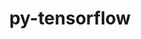 ---
title: "py-tensorflow"
layout: cache
categories: [package, develop]
meta: {"compilers": ["gcc@11.4.0", "gcc@13.2.0"], "num_specs": 77, "num_specs_by_stack": {"e4s": 10, "e4s-neoverse_v1": 4, "hep": 1, "ml-linux-aarch64-cpu": 13, "ml-linux-aarch64-cuda": 12, "ml-linux-x86_64-cpu": 13, "ml-linux-x86_64-cuda": 12, "ml-linux-x86_64-rocm": 12, "root": 77}, "oss": ["ubuntu22.04", "ubuntu24.04"], "platforms": ["linux"], "stacks": ["e4s", "e4s-neoverse_v1", "hep", "ml-linux-aarch64-cpu", "ml-linux-aarch64-cuda", "ml-linux-x86_64-cpu", "ml-linux-x86_64-cuda", "ml-linux-x86_64-rocm", "root"], "targets": ["aarch64", "neoverse_v1", "x86_64_v3"], "versions": ["2.16.2", "2.18.0", "2.18.0-rocm-enhanced"]}
spec_details: [{"compiler": "gcc@13.2.0", "hash": "2meh7m5z6cycvd5pll6fggfbb4isans2", "os": "ubuntu24.04", "platform": "linux", "size": "-", "stacks": ["ml-linux-aarch64-cpu", "root"], "target": "aarch64", "variants": ["~android", "build_system=generic", "~computecpp", "~cuda", "+dynamic_kernels", "~gcp", "~gdr", "~ios", "~jemalloc", "~mkl", "~monolithic", "~mpi", "~nccl", "~ngraph", "~numa", "~opencl", "patches:=2017b3e,e061875", "~rocm", "~tensorrt", "~verbs", "+xla"], "versions": ["2.18.0"]}, {"compiler": "gcc@13.2.0", "hash": "344tdjnmjvqwqbdm5mnxhayjufgvpbpt", "os": "ubuntu24.04", "platform": "linux", "size": "-", "stacks": ["ml-linux-x86_64-cuda", "root"], "target": "x86_64_v3", "variants": ["~android", "build_system=generic", "~computecpp", "+cuda", "cuda_arch:=80", "+dynamic_kernels", "~gcp", "~gdr", "~ios", "~jemalloc", "~mkl", "~monolithic", "~mpi", "+nccl", "~ngraph", "~numa", "~opencl", "patches:=2017b3e,e061875", "~rocm", "~tensorrt", "~verbs", "+xla"], "versions": ["2.18.0"]}, {"compiler": "gcc@13.2.0", "hash": "3htnwcgt3motuex56oii7qovylmzcrs5", "os": "ubuntu24.04", "platform": "linux", "size": "-", "stacks": ["ml-linux-aarch64-cuda", "root"], "target": "aarch64", "variants": ["~android", "build_system=generic", "~computecpp", "+cuda", "cuda_arch:=80", "+dynamic_kernels", "~gcp", "~gdr", "~ios", "~jemalloc", "~mkl", "~monolithic", "~mpi", "+nccl", "~ngraph", "~numa", "~opencl", "patches:=2017b3e,e061875", "~rocm", "~tensorrt", "~verbs", "+xla"], "versions": ["2.18.0"]}, {"compiler": "gcc@13.2.0", "hash": "3lc57rl3ioi2b4f3vqkqkczaknuews7o", "os": "ubuntu24.04", "platform": "linux", "size": "-", "stacks": ["ml-linux-x86_64-cuda", "root"], "target": "x86_64_v3", "variants": ["~android", "build_system=generic", "~computecpp", "+cuda", "cuda_arch:=80", "+dynamic_kernels", "~gcp", "~gdr", "~ios", "~jemalloc", "~mkl", "~monolithic", "~mpi", "+nccl", "~ngraph", "~numa", "~opencl", "patches:=2017b3e,e061875", "~rocm", "~tensorrt", "~verbs", "+xla"], "versions": ["2.18.0"]}, {"compiler": "gcc@13.2.0", "hash": "4cjqgfyu7gqjoiunnacopivjxvvc3wx7", "os": "ubuntu24.04", "platform": "linux", "size": "-", "stacks": ["ml-linux-aarch64-cuda", "root"], "target": "aarch64", "variants": ["~android", "build_system=generic", "~computecpp", "+cuda", "cuda_arch:=80", "+dynamic_kernels", "~gcp", "~gdr", "~ios", "~jemalloc", "~mkl", "~monolithic", "~mpi", "+nccl", "~ngraph", "~numa", "~opencl", "patches:=2017b3e,e061875", "~rocm", "~tensorrt", "~verbs", "+xla"], "versions": ["2.18.0"]}, {"compiler": "gcc@13.2.0", "hash": "4rh47bdmc4h6a7aql6hti43npsmoxyd5", "os": "ubuntu24.04", "platform": "linux", "size": "-", "stacks": ["ml-linux-x86_64-cpu", "root"], "target": "x86_64_v3", "variants": ["~android", "build_system=generic", "~computecpp", "~cuda", "+dynamic_kernels", "~gcp", "~gdr", "~ios", "~jemalloc", "~mkl", "~monolithic", "~mpi", "~nccl", "~ngraph", "~numa", "~opencl", "patches:=2017b3e,e061875", "~rocm", "~tensorrt", "~verbs", "+xla"], "versions": ["2.18.0"]}, {"compiler": "gcc@13.2.0", "hash": "4shv7za4u66mferc4ts2dqkzg2ncjng4", "os": "ubuntu24.04", "platform": "linux", "size": "-", "stacks": ["ml-linux-aarch64-cpu", "root"], "target": "aarch64", "variants": ["~android", "build_system=generic", "~computecpp", "~cuda", "+dynamic_kernels", "~gcp", "~gdr", "~ios", "~jemalloc", "~mkl", "~monolithic", "~mpi", "~nccl", "~ngraph", "~numa", "~opencl", "patches:=2017b3e,e061875", "~rocm", "~tensorrt", "~verbs", "+xla"], "versions": ["2.18.0"]}, {"compiler": "gcc@13.2.0", "hash": "6ab76ni7kfsoiipqqvgus6yavceotp3a", "os": "ubuntu24.04", "platform": "linux", "size": "-", "stacks": ["ml-linux-x86_64-cuda", "root"], "target": "x86_64_v3", "variants": ["~android", "build_system=generic", "~computecpp", "+cuda", "cuda_arch:=80", "+dynamic_kernels", "~gcp", "~gdr", "~ios", "~jemalloc", "~mkl", "~monolithic", "~mpi", "+nccl", "~ngraph", "~numa", "~opencl", "patches:=2017b3e,e061875", "~rocm", "~tensorrt", "~verbs", "+xla"], "versions": ["2.18.0"]}, {"compiler": "gcc@13.2.0", "hash": "6cectvgmum6kf5wecoocvibf6p5t7ovf", "os": "ubuntu24.04", "platform": "linux", "size": "-", "stacks": ["ml-linux-aarch64-cpu", "root"], "target": "aarch64", "variants": ["~android", "build_system=generic", "~computecpp", "~cuda", "+dynamic_kernels", "~gcp", "~gdr", "~ios", "~jemalloc", "~mkl", "~monolithic", "~mpi", "~nccl", "~ngraph", "~numa", "~opencl", "patches:=2017b3e,e061875", "~rocm", "~tensorrt", "~verbs", "+xla"], "versions": ["2.18.0"]}, {"compiler": "gcc@13.2.0", "hash": "6kpq3u3z6ezvqbyczzprupoh33fi27os", "os": "ubuntu24.04", "platform": "linux", "size": "-", "stacks": ["ml-linux-aarch64-cuda", "root"], "target": "aarch64", "variants": ["~android", "build_system=generic", "~computecpp", "+cuda", "cuda_arch:=80", "+dynamic_kernels", "~gcp", "~gdr", "~ios", "~jemalloc", "~mkl", "~monolithic", "~mpi", "+nccl", "~ngraph", "~numa", "~opencl", "patches:=2017b3e,e061875", "~rocm", "~tensorrt", "~verbs", "+xla"], "versions": ["2.18.0"]}, {"compiler": "gcc@13.2.0", "hash": "72ddngp7gohen4edc7nfg6w5kxksuj6r", "os": "ubuntu24.04", "platform": "linux", "size": "-", "stacks": ["ml-linux-x86_64-cuda", "root"], "target": "x86_64_v3", "variants": ["~android", "build_system=generic", "~computecpp", "+cuda", "cuda_arch:=80", "+dynamic_kernels", "~gcp", "~gdr", "~ios", "~jemalloc", "~mkl", "~monolithic", "~mpi", "+nccl", "~ngraph", "~numa", "~opencl", "patches:=2017b3e,e061875", "~rocm", "~tensorrt", "~verbs", "+xla"], "versions": ["2.18.0"]}, {"compiler": "gcc@13.2.0", "hash": "7fiq7jcqjmeajfhimeiupbrtf36kcnyi", "os": "ubuntu24.04", "platform": "linux", "size": "-", "stacks": ["ml-linux-x86_64-rocm", "root"], "target": "x86_64_v3", "variants": ["amdgpu_target:=gfx90a", "~android", "build_system=generic", "~computecpp", "~cuda", "+dynamic_kernels", "~gcp", "~gdr", "~ios", "~jemalloc", "~mkl", "~monolithic", "~mpi", "+nccl", "~ngraph", "~numa", "~opencl", "patches:=2017b3e,34eee7f,e061875", "+rocm", "~tensorrt", "~verbs", "+xla"], "versions": ["2.18.0-rocm-enhanced"]}, {"compiler": "gcc@11.4.0", "hash": "7r7bqk32xjjdt6yzpl5h6zaee2uzahgy", "os": "ubuntu22.04", "platform": "linux", "size": "-", "stacks": ["e4s-neoverse_v1", "root"], "target": "neoverse_v1", "variants": ["~android", "~aws", "build_system=generic", "~computecpp", "~cuda", "+dynamic_kernels", "~gcp", "~gdr", "~hdfs", "~ios", "~jemalloc", "~mkl", "~monolithic", "+mpi", "~nccl", "~ngraph", "~numa", "~opencl", "patches:=2017b3e,e538be3", "~rocm", "~tensorrt", "~verbs", "+xla"], "versions": ["2.16.2"]}, {"compiler": "gcc@13.2.0", "hash": "bmmmoyd4c4l24iva4l37sculygnq35jg", "os": "ubuntu24.04", "platform": "linux", "size": "-", "stacks": ["ml-linux-x86_64-cpu", "root"], "target": "x86_64_v3", "variants": ["~android", "build_system=generic", "~computecpp", "~cuda", "+dynamic_kernels", "~gcp", "~gdr", "~ios", "~jemalloc", "~mkl", "~monolithic", "~mpi", "~nccl", "~ngraph", "~numa", "~opencl", "patches:=2017b3e,e061875", "~rocm", "~tensorrt", "~verbs", "+xla"], "versions": ["2.18.0"]}, {"compiler": "gcc@11.4.0", "hash": "c72kud54hx66tgc2zqxl5bbidziwctih", "os": "ubuntu22.04", "platform": "linux", "size": "-", "stacks": ["hep", "root"], "target": "x86_64_v3", "variants": ["~android", "~aws", "build_system=generic", "~computecpp", "~cuda", "+dynamic_kernels", "~gcp", "~gdr", "~hdfs", "~ios", "~jemalloc", "~mkl", "~monolithic", "+mpi", "~nccl", "~ngraph", "~numa", "~opencl", "patches:=2017b3e,e061875", "~rocm", "~tensorrt", "~verbs", "+xla"], "versions": ["2.16.2"]}, {"compiler": "gcc@13.2.0", "hash": "chdslfn4vqcasltgwdy2hkikbcat2w7f", "os": "ubuntu24.04", "platform": "linux", "size": "-", "stacks": ["ml-linux-x86_64-rocm", "root"], "target": "x86_64_v3", "variants": ["amdgpu_target:=gfx90a", "~android", "build_system=generic", "~computecpp", "~cuda", "+dynamic_kernels", "~gcp", "~gdr", "~ios", "~jemalloc", "~mkl", "~monolithic", "~mpi", "+nccl", "~ngraph", "~numa", "~opencl", "patches:=2017b3e,34eee7f,e061875", "+rocm", "~tensorrt", "~verbs", "+xla"], "versions": ["2.18.0-rocm-enhanced"]}, {"compiler": "gcc@13.2.0", "hash": "da4voprq334twmykkzc6jmjmwkgrvllw", "os": "ubuntu24.04", "platform": "linux", "size": "-", "stacks": ["ml-linux-x86_64-rocm", "root"], "target": "x86_64_v3", "variants": ["amdgpu_target:=gfx90a", "~android", "build_system=generic", "~computecpp", "~cuda", "+dynamic_kernels", "~gcp", "~gdr", "~ios", "~jemalloc", "~mkl", "~monolithic", "~mpi", "+nccl", "~ngraph", "~numa", "~opencl", "patches:=2017b3e,34eee7f,e061875", "+rocm", "~tensorrt", "~verbs", "+xla"], "versions": ["2.18.0-rocm-enhanced"]}, {"compiler": "gcc@13.2.0", "hash": "dbksw6hxqweqpdxqmapvkgenxypbigje", "os": "ubuntu24.04", "platform": "linux", "size": "-", "stacks": ["ml-linux-x86_64-cuda", "root"], "target": "x86_64_v3", "variants": ["~android", "build_system=generic", "~computecpp", "+cuda", "cuda_arch:=80", "+dynamic_kernels", "~gcp", "~gdr", "~ios", "~jemalloc", "~mkl", "~monolithic", "~mpi", "+nccl", "~ngraph", "~numa", "~opencl", "patches:=2017b3e,e061875", "~rocm", "~tensorrt", "~verbs", "+xla"], "versions": ["2.18.0"]}, {"compiler": "gcc@13.2.0", "hash": "dqyl2rnk4z2t4g3z44qwa44v6mqfl4m3", "os": "ubuntu24.04", "platform": "linux", "size": "-", "stacks": ["ml-linux-aarch64-cuda", "root"], "target": "aarch64", "variants": ["~android", "build_system=generic", "~computecpp", "+cuda", "cuda_arch:=80", "+dynamic_kernels", "~gcp", "~gdr", "~ios", "~jemalloc", "~mkl", "~monolithic", "~mpi", "+nccl", "~ngraph", "~numa", "~opencl", "patches:=2017b3e,e061875", "~rocm", "~tensorrt", "~verbs", "+xla"], "versions": ["2.18.0"]}, {"compiler": "gcc@11.4.0", "hash": "epxbk6avvjh7en6t3zmsv2to2gg7lnet", "os": "ubuntu22.04", "platform": "linux", "size": "-", "stacks": ["e4s", "root"], "target": "x86_64_v3", "variants": ["~android", "~aws", "build_system=generic", "~computecpp", "~cuda", "+dynamic_kernels", "~gcp", "~gdr", "~hdfs", "~ios", "~jemalloc", "~mkl", "~monolithic", "+mpi", "~nccl", "~ngraph", "~numa", "~opencl", "patches:=2017b3e,e061875", "~rocm", "~tensorrt", "~verbs", "+xla"], "versions": ["2.16.2"]}, {"compiler": "gcc@11.4.0", "hash": "fgpoe4zi3vaotgb3tfu47yaggyzl4gk3", "os": "ubuntu22.04", "platform": "linux", "size": "-", "stacks": ["e4s", "root"], "target": "x86_64_v3", "variants": ["~android", "~aws", "build_system=generic", "~computecpp", "~cuda", "+dynamic_kernels", "~gcp", "~gdr", "~hdfs", "~ios", "~jemalloc", "~mkl", "~monolithic", "+mpi", "~nccl", "~ngraph", "~numa", "~opencl", "patches:=2017b3e,e061875", "~rocm", "~tensorrt", "~verbs", "+xla"], "versions": ["2.16.2"]}, {"compiler": "gcc@13.2.0", "hash": "ft73glndjzqt4baiccd46sk6yavn23gu", "os": "ubuntu24.04", "platform": "linux", "size": "-", "stacks": ["ml-linux-x86_64-cuda", "root"], "target": "x86_64_v3", "variants": ["~android", "build_system=generic", "~computecpp", "+cuda", "cuda_arch:=80", "+dynamic_kernels", "~gcp", "~gdr", "~ios", "~jemalloc", "~mkl", "~monolithic", "~mpi", "+nccl", "~ngraph", "~numa", "~opencl", "patches:=2017b3e,e061875", "~rocm", "~tensorrt", "~verbs", "+xla"], "versions": ["2.18.0"]}, {"compiler": "gcc@13.2.0", "hash": "g7yrpdi7otvujobsvbqcrukch7wgr6yn", "os": "ubuntu24.04", "platform": "linux", "size": "-", "stacks": ["ml-linux-x86_64-cpu", "root"], "target": "x86_64_v3", "variants": ["~android", "build_system=generic", "~computecpp", "~cuda", "+dynamic_kernels", "~gcp", "~gdr", "~ios", "~jemalloc", "~mkl", "~monolithic", "~mpi", "~nccl", "~ngraph", "~numa", "~opencl", "patches:=2017b3e,e061875", "~rocm", "~tensorrt", "~verbs", "+xla"], "versions": ["2.18.0"]}, {"compiler": "gcc@13.2.0", "hash": "gc5m4r5mv5ouz4fx4543rm6i6j5hvet5", "os": "ubuntu24.04", "platform": "linux", "size": "-", "stacks": ["ml-linux-aarch64-cpu", "root"], "target": "aarch64", "variants": ["~android", "build_system=generic", "~computecpp", "~cuda", "+dynamic_kernels", "~gcp", "~gdr", "~ios", "~jemalloc", "~mkl", "~monolithic", "~mpi", "~nccl", "~ngraph", "~numa", "~opencl", "patches:=2017b3e,e061875", "~rocm", "~tensorrt", "~verbs", "+xla"], "versions": ["2.18.0"]}, {"compiler": "gcc@13.2.0", "hash": "gjwz7ebap5bunduls7felabjpq2p64vo", "os": "ubuntu24.04", "platform": "linux", "size": "-", "stacks": ["ml-linux-x86_64-rocm", "root"], "target": "x86_64_v3", "variants": ["amdgpu_target:=gfx90a", "~android", "build_system=generic", "~computecpp", "~cuda", "+dynamic_kernels", "~gcp", "~gdr", "~ios", "~jemalloc", "~mkl", "~monolithic", "~mpi", "+nccl", "~ngraph", "~numa", "~opencl", "patches:=2017b3e,34eee7f,e061875", "+rocm", "~tensorrt", "~verbs", "+xla"], "versions": ["2.18.0-rocm-enhanced"]}, {"compiler": "gcc@13.2.0", "hash": "hv6dpr7r2mtismvkwwmsgcukqojsnbql", "os": "ubuntu24.04", "platform": "linux", "size": "-", "stacks": ["ml-linux-x86_64-rocm", "root"], "target": "x86_64_v3", "variants": ["amdgpu_target:=gfx90a", "~android", "build_system=generic", "~computecpp", "~cuda", "+dynamic_kernels", "~gcp", "~gdr", "~ios", "~jemalloc", "~mkl", "~monolithic", "~mpi", "+nccl", "~ngraph", "~numa", "~opencl", "patches:=2017b3e,34eee7f,e061875", "+rocm", "~tensorrt", "~verbs", "+xla"], "versions": ["2.18.0-rocm-enhanced"]}, {"compiler": "gcc@11.4.0", "hash": "i3j5pixpbvcihp4nwhciulcnfkzzdxkw", "os": "ubuntu22.04", "platform": "linux", "size": "-", "stacks": ["e4s", "root"], "target": "x86_64_v3", "variants": ["~android", "~aws", "build_system=generic", "~computecpp", "~cuda", "+dynamic_kernels", "~gcp", "~gdr", "~hdfs", "~ios", "~jemalloc", "~mkl", "~monolithic", "+mpi", "~nccl", "~ngraph", "~numa", "~opencl", "patches:=2017b3e,e061875", "~rocm", "~tensorrt", "~verbs", "+xla"], "versions": ["2.16.2"]}, {"compiler": "gcc@13.2.0", "hash": "ij7nvq7omknvs52ygalgu25odt5mnpye", "os": "ubuntu24.04", "platform": "linux", "size": "-", "stacks": ["ml-linux-aarch64-cpu", "root"], "target": "aarch64", "variants": ["~android", "build_system=generic", "~computecpp", "~cuda", "+dynamic_kernels", "~gcp", "~gdr", "~ios", "~jemalloc", "~mkl", "~monolithic", "~mpi", "~nccl", "~ngraph", "~numa", "~opencl", "patches:=2017b3e,e061875", "~rocm", "~tensorrt", "~verbs", "+xla"], "versions": ["2.18.0"]}, {"compiler": "gcc@13.2.0", "hash": "ioxdgfuugqxrrd5zmlsgnowjugbnixat", "os": "ubuntu24.04", "platform": "linux", "size": "-", "stacks": ["ml-linux-x86_64-cpu", "root"], "target": "x86_64_v3", "variants": ["~android", "build_system=generic", "~computecpp", "~cuda", "+dynamic_kernels", "~gcp", "~gdr", "~ios", "~jemalloc", "~mkl", "~monolithic", "~mpi", "~nccl", "~ngraph", "~numa", "~opencl", "patches:=2017b3e,e061875", "~rocm", "~tensorrt", "~verbs", "+xla"], "versions": ["2.18.0"]}, {"compiler": "gcc@13.2.0", "hash": "iqn4fiuphv5ozqhunwn4my7ajg76snku", "os": "ubuntu24.04", "platform": "linux", "size": "-", "stacks": ["ml-linux-x86_64-cpu", "root"], "target": "x86_64_v3", "variants": ["~android", "build_system=generic", "~computecpp", "~cuda", "+dynamic_kernels", "~gcp", "~gdr", "~ios", "~jemalloc", "~mkl", "~monolithic", "~mpi", "~nccl", "~ngraph", "~numa", "~opencl", "patches:=2017b3e,e061875", "~rocm", "~tensorrt", "~verbs", "+xla"], "versions": ["2.18.0"]}, {"compiler": "gcc@11.4.0", "hash": "iwox5bn7sgpvuh7cbimncvjky3yppokz", "os": "ubuntu22.04", "platform": "linux", "size": "-", "stacks": ["e4s", "root"], "target": "x86_64_v3", "variants": ["~android", "~aws", "build_system=generic", "~computecpp", "~cuda", "+dynamic_kernels", "~gcp", "~gdr", "~hdfs", "~ios", "~jemalloc", "~mkl", "~monolithic", "+mpi", "~nccl", "~ngraph", "~numa", "~opencl", "patches:=2017b3e,e061875", "~rocm", "~tensorrt", "~verbs", "+xla"], "versions": ["2.16.2"]}, {"compiler": "gcc@11.4.0", "hash": "j33lqgbf45dmnuq6ntsqyoaanfrjabws", "os": "ubuntu22.04", "platform": "linux", "size": "-", "stacks": ["e4s", "root"], "target": "x86_64_v3", "variants": ["~android", "~aws", "build_system=generic", "~computecpp", "~cuda", "+dynamic_kernels", "~gcp", "~gdr", "~hdfs", "~ios", "~jemalloc", "~mkl", "~monolithic", "+mpi", "~nccl", "~ngraph", "~numa", "~opencl", "patches:=2017b3e,e061875", "~rocm", "~tensorrt", "~verbs", "+xla"], "versions": ["2.16.2"]}, {"compiler": "gcc@13.2.0", "hash": "jjuuhw4gite6brngowjiwiexah6h4fu5", "os": "ubuntu24.04", "platform": "linux", "size": "-", "stacks": ["ml-linux-x86_64-rocm", "root"], "target": "x86_64_v3", "variants": ["amdgpu_target:=gfx90a", "~android", "build_system=generic", "~computecpp", "~cuda", "+dynamic_kernels", "~gcp", "~gdr", "~ios", "~jemalloc", "~mkl", "~monolithic", "~mpi", "+nccl", "~ngraph", "~numa", "~opencl", "patches:=2017b3e,34eee7f,e061875", "+rocm", "~tensorrt", "~verbs", "+xla"], "versions": ["2.18.0-rocm-enhanced"]}, {"compiler": "gcc@13.2.0", "hash": "k2ozinh4grq6gsbs6dbjatsv2pklok3q", "os": "ubuntu24.04", "platform": "linux", "size": "-", "stacks": ["ml-linux-x86_64-cpu", "root"], "target": "x86_64_v3", "variants": ["~android", "build_system=generic", "~computecpp", "~cuda", "+dynamic_kernels", "~gcp", "~gdr", "~ios", "~jemalloc", "~mkl", "~monolithic", "~mpi", "~nccl", "~ngraph", "~numa", "~opencl", "patches:=2017b3e,e061875", "~rocm", "~tensorrt", "~verbs", "+xla"], "versions": ["2.18.0"]}, {"compiler": "gcc@11.4.0", "hash": "kjzh5shmo477jp3hpbuygsxy52wpefol", "os": "ubuntu22.04", "platform": "linux", "size": "-", "stacks": ["e4s-neoverse_v1", "root"], "target": "neoverse_v1", "variants": ["~android", "~aws", "build_system=generic", "~computecpp", "~cuda", "+dynamic_kernels", "~gcp", "~gdr", "~hdfs", "~ios", "~jemalloc", "~mkl", "~monolithic", "+mpi", "~nccl", "~ngraph", "~numa", "~opencl", "patches:=2017b3e,e538be3", "~rocm", "~tensorrt", "~verbs", "+xla"], "versions": ["2.16.2"]}, {"compiler": "gcc@11.4.0", "hash": "kkhdwchya3xaidyera3yclxspmyuu7kp", "os": "ubuntu22.04", "platform": "linux", "size": "-", "stacks": ["e4s", "root"], "target": "x86_64_v3", "variants": ["~android", "~aws", "build_system=generic", "~computecpp", "~cuda", "+dynamic_kernels", "~gcp", "~gdr", "~hdfs", "~ios", "~jemalloc", "~mkl", "~monolithic", "+mpi", "~nccl", "~ngraph", "~numa", "~opencl", "patches:=2017b3e,e061875", "~rocm", "~tensorrt", "~verbs", "+xla"], "versions": ["2.16.2"]}, {"compiler": "gcc@11.4.0", "hash": "kmz5mopwg5kq5nkqe6asbzhsguvq45sd", "os": "ubuntu22.04", "platform": "linux", "size": "-", "stacks": ["e4s", "root"], "target": "x86_64_v3", "variants": ["~android", "~aws", "build_system=generic", "~computecpp", "~cuda", "+dynamic_kernels", "~gcp", "~gdr", "~hdfs", "~ios", "~jemalloc", "~mkl", "~monolithic", "+mpi", "~nccl", "~ngraph", "~numa", "~opencl", "patches:=2017b3e,e061875", "~rocm", "~tensorrt", "~verbs", "+xla"], "versions": ["2.16.2"]}, {"compiler": "gcc@13.2.0", "hash": "ky4iyyqm322hsqcw5z2toph2lmzsyfxm", "os": "ubuntu24.04", "platform": "linux", "size": "-", "stacks": ["ml-linux-aarch64-cuda", "root"], "target": "aarch64", "variants": ["~android", "build_system=generic", "~computecpp", "+cuda", "cuda_arch:=80", "+dynamic_kernels", "~gcp", "~gdr", "~ios", "~jemalloc", "~mkl", "~monolithic", "~mpi", "+nccl", "~ngraph", "~numa", "~opencl", "patches:=2017b3e,e061875", "~rocm", "~tensorrt", "~verbs", "+xla"], "versions": ["2.18.0"]}, {"compiler": "gcc@11.4.0", "hash": "lqgyd73bjubjco6yat5adotazwkyqro5", "os": "ubuntu22.04", "platform": "linux", "size": "-", "stacks": ["e4s", "root"], "target": "x86_64_v3", "variants": ["~android", "~aws", "build_system=generic", "~computecpp", "~cuda", "+dynamic_kernels", "~gcp", "~gdr", "~hdfs", "~ios", "~jemalloc", "~mkl", "~monolithic", "+mpi", "~nccl", "~ngraph", "~numa", "~opencl", "patches:=2017b3e,e061875", "~rocm", "~tensorrt", "~verbs", "+xla"], "versions": ["2.16.2"]}, {"compiler": "gcc@13.2.0", "hash": "m624poylply5bhodzblrq2qgifpmtrxj", "os": "ubuntu24.04", "platform": "linux", "size": "-", "stacks": ["ml-linux-x86_64-cpu", "root"], "target": "x86_64_v3", "variants": ["~android", "build_system=generic", "~computecpp", "~cuda", "+dynamic_kernels", "~gcp", "~gdr", "~ios", "~jemalloc", "~mkl", "~monolithic", "~mpi", "~nccl", "~ngraph", "~numa", "~opencl", "patches:=2017b3e,e061875", "~rocm", "~tensorrt", "~verbs", "+xla"], "versions": ["2.18.0"]}, {"compiler": "gcc@11.4.0", "hash": "mptlj36yvt3jjmwd2th4ai5zzr4ysa44", "os": "ubuntu22.04", "platform": "linux", "size": "-", "stacks": ["e4s-neoverse_v1", "root"], "target": "neoverse_v1", "variants": ["~android", "~aws", "build_system=generic", "~computecpp", "~cuda", "+dynamic_kernels", "~gcp", "~gdr", "~hdfs", "~ios", "~jemalloc", "~mkl", "~monolithic", "+mpi", "~nccl", "~ngraph", "~numa", "~opencl", "patches:=2017b3e,e538be3", "~rocm", "~tensorrt", "~verbs", "+xla"], "versions": ["2.16.2"]}, {"compiler": "gcc@13.2.0", "hash": "myje2q5jhn732vxz2u3k2nsk6lmqe3kr", "os": "ubuntu24.04", "platform": "linux", "size": "-", "stacks": ["ml-linux-x86_64-cuda", "root"], "target": "x86_64_v3", "variants": ["~android", "build_system=generic", "~computecpp", "+cuda", "cuda_arch:=80", "+dynamic_kernels", "~gcp", "~gdr", "~ios", "~jemalloc", "~mkl", "~monolithic", "~mpi", "+nccl", "~ngraph", "~numa", "~opencl", "patches:=2017b3e,e061875", "~rocm", "~tensorrt", "~verbs", "+xla"], "versions": ["2.18.0"]}, {"compiler": "gcc@13.2.0", "hash": "nvui6rfrbaznaefkimlcnx3e4hlfeqms", "os": "ubuntu24.04", "platform": "linux", "size": "-", "stacks": ["ml-linux-x86_64-cuda", "root"], "target": "x86_64_v3", "variants": ["~android", "build_system=generic", "~computecpp", "+cuda", "cuda_arch:=80", "+dynamic_kernels", "~gcp", "~gdr", "~ios", "~jemalloc", "~mkl", "~monolithic", "~mpi", "+nccl", "~ngraph", "~numa", "~opencl", "patches:=2017b3e,e061875", "~rocm", "~tensorrt", "~verbs", "+xla"], "versions": ["2.18.0"]}, {"compiler": "gcc@13.2.0", "hash": "nwd4ufvra2thg6kqvkjhbyrbvpojrpdj", "os": "ubuntu24.04", "platform": "linux", "size": "-", "stacks": ["ml-linux-x86_64-cuda", "root"], "target": "x86_64_v3", "variants": ["~android", "build_system=generic", "~computecpp", "+cuda", "cuda_arch:=80", "+dynamic_kernels", "~gcp", "~gdr", "~ios", "~jemalloc", "~mkl", "~monolithic", "~mpi", "+nccl", "~ngraph", "~numa", "~opencl", "patches:=2017b3e,e061875", "~rocm", "~tensorrt", "~verbs", "+xla"], "versions": ["2.18.0"]}, {"compiler": "gcc@11.4.0", "hash": "o7neyy2ufiv3sgt3eyrlju3h343vpckb", "os": "ubuntu22.04", "platform": "linux", "size": "-", "stacks": ["e4s-neoverse_v1", "root"], "target": "neoverse_v1", "variants": ["~android", "~aws", "build_system=generic", "~computecpp", "~cuda", "+dynamic_kernels", "~gcp", "~gdr", "~hdfs", "~ios", "~jemalloc", "~mkl", "~monolithic", "+mpi", "~nccl", "~ngraph", "~numa", "~opencl", "patches:=2017b3e,e538be3", "~rocm", "~tensorrt", "~verbs", "+xla"], "versions": ["2.16.2"]}, {"compiler": "gcc@13.2.0", "hash": "ohfryc7kovfrs47crkhrz2ywsesuibgc", "os": "ubuntu24.04", "platform": "linux", "size": "-", "stacks": ["ml-linux-x86_64-rocm", "root"], "target": "x86_64_v3", "variants": ["amdgpu_target:=gfx90a", "~android", "build_system=generic", "~computecpp", "~cuda", "+dynamic_kernels", "~gcp", "~gdr", "~ios", "~jemalloc", "~mkl", "~monolithic", "~mpi", "+nccl", "~ngraph", "~numa", "~opencl", "patches:=2017b3e,34eee7f,e061875", "+rocm", "~tensorrt", "~verbs", "+xla"], "versions": ["2.18.0-rocm-enhanced"]}, {"compiler": "gcc@13.2.0", "hash": "onkofsaio5t62stduwrlwb5dysbkoqby", "os": "ubuntu24.04", "platform": "linux", "size": "-", "stacks": ["ml-linux-aarch64-cuda", "root"], "target": "aarch64", "variants": ["~android", "build_system=generic", "~computecpp", "+cuda", "cuda_arch:=80", "+dynamic_kernels", "~gcp", "~gdr", "~ios", "~jemalloc", "~mkl", "~monolithic", "~mpi", "+nccl", "~ngraph", "~numa", "~opencl", "patches:=2017b3e,e061875", "~rocm", "~tensorrt", "~verbs", "+xla"], "versions": ["2.18.0"]}, {"compiler": "gcc@13.2.0", "hash": "oqurw6aezdymn2ghlpocqoadnupyomwa", "os": "ubuntu24.04", "platform": "linux", "size": "-", "stacks": ["ml-linux-aarch64-cuda", "root"], "target": "aarch64", "variants": ["~android", "build_system=generic", "~computecpp", "+cuda", "cuda_arch:=80", "+dynamic_kernels", "~gcp", "~gdr", "~ios", "~jemalloc", "~mkl", "~monolithic", "~mpi", "+nccl", "~ngraph", "~numa", "~opencl", "patches:=2017b3e,e061875", "~rocm", "~tensorrt", "~verbs", "+xla"], "versions": ["2.18.0"]}, {"compiler": "gcc@13.2.0", "hash": "ovoljq4gpnft47u2jl2wky77cisagjla", "os": "ubuntu24.04", "platform": "linux", "size": "-", "stacks": ["ml-linux-aarch64-cpu", "root"], "target": "aarch64", "variants": ["~android", "build_system=generic", "~computecpp", "~cuda", "+dynamic_kernels", "~gcp", "~gdr", "~ios", "~jemalloc", "~mkl", "~monolithic", "~mpi", "~nccl", "~ngraph", "~numa", "~opencl", "patches:=2017b3e,e061875", "~rocm", "~tensorrt", "~verbs", "+xla"], "versions": ["2.18.0"]}, {"compiler": "gcc@13.2.0", "hash": "p5bn6ytbex3a6ymlbn5fwz5hu2uztbpr", "os": "ubuntu24.04", "platform": "linux", "size": "-", "stacks": ["ml-linux-aarch64-cpu", "root"], "target": "aarch64", "variants": ["~android", "build_system=generic", "~computecpp", "~cuda", "+dynamic_kernels", "~gcp", "~gdr", "~ios", "~jemalloc", "~mkl", "~monolithic", "~mpi", "~nccl", "~ngraph", "~numa", "~opencl", "patches:=2017b3e,e061875", "~rocm", "~tensorrt", "~verbs", "+xla"], "versions": ["2.18.0"]}, {"compiler": "gcc@13.2.0", "hash": "prchqxy77qbzh623k4hbtw22jstm7lfv", "os": "ubuntu24.04", "platform": "linux", "size": "-", "stacks": ["ml-linux-x86_64-rocm", "root"], "target": "x86_64_v3", "variants": ["amdgpu_target:=gfx90a", "~android", "build_system=generic", "~computecpp", "~cuda", "+dynamic_kernels", "~gcp", "~gdr", "~ios", "~jemalloc", "~mkl", "~monolithic", "~mpi", "+nccl", "~ngraph", "~numa", "~opencl", "patches:=2017b3e,34eee7f,e061875", "+rocm", "~tensorrt", "~verbs", "+xla"], "versions": ["2.18.0-rocm-enhanced"]}, {"compiler": "gcc@13.2.0", "hash": "pu4l3ezxk3oklbcdzcvxvofnmazkclzo", "os": "ubuntu24.04", "platform": "linux", "size": "-", "stacks": ["ml-linux-x86_64-rocm", "root"], "target": "x86_64_v3", "variants": ["amdgpu_target:=gfx90a", "~android", "build_system=generic", "~computecpp", "~cuda", "+dynamic_kernels", "~gcp", "~gdr", "~ios", "~jemalloc", "~mkl", "~monolithic", "~mpi", "+nccl", "~ngraph", "~numa", "~opencl", "patches:=2017b3e,34eee7f,e061875", "+rocm", "~tensorrt", "~verbs", "+xla"], "versions": ["2.18.0-rocm-enhanced"]}, {"compiler": "gcc@13.2.0", "hash": "qjjnjnzsvqa24bfjbqmn2z3sdqilgz2o", "os": "ubuntu24.04", "platform": "linux", "size": "-", "stacks": ["ml-linux-aarch64-cpu", "root"], "target": "aarch64", "variants": ["~android", "build_system=generic", "~computecpp", "~cuda", "+dynamic_kernels", "~gcp", "~gdr", "~ios", "~jemalloc", "~mkl", "~monolithic", "~mpi", "~nccl", "~ngraph", "~numa", "~opencl", "patches:=2017b3e,e061875", "~rocm", "~tensorrt", "~verbs", "+xla"], "versions": ["2.18.0"]}, {"compiler": "gcc@13.2.0", "hash": "qkgaxkzzfwza5bwzdmkrodjtk7zlf52q", "os": "ubuntu24.04", "platform": "linux", "size": "-", "stacks": ["ml-linux-aarch64-cpu", "root"], "target": "aarch64", "variants": ["~android", "build_system=generic", "~computecpp", "~cuda", "+dynamic_kernels", "~gcp", "~gdr", "~ios", "~jemalloc", "~mkl", "~monolithic", "~mpi", "~nccl", "~ngraph", "~numa", "~opencl", "patches:=2017b3e,e061875", "~rocm", "~tensorrt", "~verbs", "+xla"], "versions": ["2.18.0"]}, {"compiler": "gcc@11.4.0", "hash": "qnast4csniwzml7mzgvcao3zjsnwdk6e", "os": "ubuntu22.04", "platform": "linux", "size": "-", "stacks": ["e4s", "root"], "target": "x86_64_v3", "variants": ["~android", "~aws", "build_system=generic", "~computecpp", "~cuda", "+dynamic_kernels", "~gcp", "~gdr", "~hdfs", "~ios", "~jemalloc", "~mkl", "~monolithic", "+mpi", "~nccl", "~ngraph", "~numa", "~opencl", "patches:=2017b3e,e061875", "~rocm", "~tensorrt", "~verbs", "+xla"], "versions": ["2.16.2"]}, {"compiler": "gcc@13.2.0", "hash": "rgddru56ricx2tb6zbu5iieyyjrbq37l", "os": "ubuntu24.04", "platform": "linux", "size": "-", "stacks": ["ml-linux-aarch64-cpu", "root"], "target": "aarch64", "variants": ["~android", "build_system=generic", "~computecpp", "~cuda", "+dynamic_kernels", "~gcp", "~gdr", "~ios", "~jemalloc", "~mkl", "~monolithic", "~mpi", "~nccl", "~ngraph", "~numa", "~opencl", "patches:=2017b3e,e061875", "~rocm", "~tensorrt", "~verbs", "+xla"], "versions": ["2.18.0"]}, {"compiler": "gcc@13.2.0", "hash": "rhtfvq47e5z53ra3siqfgzsf6swuoagb", "os": "ubuntu24.04", "platform": "linux", "size": "-", "stacks": ["ml-linux-aarch64-cpu", "root"], "target": "aarch64", "variants": ["~android", "build_system=generic", "~computecpp", "~cuda", "+dynamic_kernels", "~gcp", "~gdr", "~ios", "~jemalloc", "~mkl", "~monolithic", "~mpi", "~nccl", "~ngraph", "~numa", "~opencl", "patches:=2017b3e,e061875", "~rocm", "~tensorrt", "~verbs", "+xla"], "versions": ["2.18.0"]}, {"compiler": "gcc@13.2.0", "hash": "rlnqbct65zk3ddzv33mykbtlte7hv53k", "os": "ubuntu24.04", "platform": "linux", "size": "-", "stacks": ["ml-linux-x86_64-cuda", "root"], "target": "x86_64_v3", "variants": ["~android", "build_system=generic", "~computecpp", "+cuda", "cuda_arch:=80", "+dynamic_kernels", "~gcp", "~gdr", "~ios", "~jemalloc", "~mkl", "~monolithic", "~mpi", "+nccl", "~ngraph", "~numa", "~opencl", "patches:=2017b3e,e061875", "~rocm", "~tensorrt", "~verbs", "+xla"], "versions": ["2.18.0"]}, {"compiler": "gcc@13.2.0", "hash": "s2ke34fdhbxelsxxjexraic3nypxcgwq", "os": "ubuntu24.04", "platform": "linux", "size": "-", "stacks": ["ml-linux-x86_64-rocm", "root"], "target": "x86_64_v3", "variants": ["amdgpu_target:=gfx90a", "~android", "build_system=generic", "~computecpp", "~cuda", "+dynamic_kernels", "~gcp", "~gdr", "~ios", "~jemalloc", "~mkl", "~monolithic", "~mpi", "+nccl", "~ngraph", "~numa", "~opencl", "patches:=2017b3e,34eee7f,e061875", "+rocm", "~tensorrt", "~verbs", "+xla"], "versions": ["2.18.0-rocm-enhanced"]}, {"compiler": "gcc@13.2.0", "hash": "sdmehnuho7ivmmerf6qwx3jcxlv6vptl", "os": "ubuntu24.04", "platform": "linux", "size": "-", "stacks": ["ml-linux-aarch64-cuda", "root"], "target": "aarch64", "variants": ["~android", "build_system=generic", "~computecpp", "+cuda", "cuda_arch:=80", "+dynamic_kernels", "~gcp", "~gdr", "~ios", "~jemalloc", "~mkl", "~monolithic", "~mpi", "+nccl", "~ngraph", "~numa", "~opencl", "patches:=2017b3e,e061875", "~rocm", "~tensorrt", "~verbs", "+xla"], "versions": ["2.18.0"]}, {"compiler": "gcc@13.2.0", "hash": "shz6e2gdkuuhdpehp76doauq43xo5edo", "os": "ubuntu24.04", "platform": "linux", "size": "-", "stacks": ["ml-linux-x86_64-cpu", "root"], "target": "x86_64_v3", "variants": ["~android", "build_system=generic", "~computecpp", "~cuda", "+dynamic_kernels", "~gcp", "~gdr", "~ios", "~jemalloc", "~mkl", "~monolithic", "~mpi", "~nccl", "~ngraph", "~numa", "~opencl", "patches:=2017b3e,e061875", "~rocm", "~tensorrt", "~verbs", "+xla"], "versions": ["2.18.0"]}, {"compiler": "gcc@13.2.0", "hash": "syc2esvxyb2cclvmfi5ojewbgp26os36", "os": "ubuntu24.04", "platform": "linux", "size": "-", "stacks": ["ml-linux-x86_64-cpu", "root"], "target": "x86_64_v3", "variants": ["~android", "build_system=generic", "~computecpp", "~cuda", "+dynamic_kernels", "~gcp", "~gdr", "~ios", "~jemalloc", "~mkl", "~monolithic", "~mpi", "~nccl", "~ngraph", "~numa", "~opencl", "patches:=2017b3e,e061875", "~rocm", "~tensorrt", "~verbs", "+xla"], "versions": ["2.18.0"]}, {"compiler": "gcc@13.2.0", "hash": "ultgndpdwpiv2ad45sfvmvzo7eosj3by", "os": "ubuntu24.04", "platform": "linux", "size": "-", "stacks": ["ml-linux-aarch64-cpu", "root"], "target": "aarch64", "variants": ["~android", "build_system=generic", "~computecpp", "~cuda", "+dynamic_kernels", "~gcp", "~gdr", "~ios", "~jemalloc", "~mkl", "~monolithic", "~mpi", "~nccl", "~ngraph", "~numa", "~opencl", "patches:=2017b3e,e061875", "~rocm", "~tensorrt", "~verbs", "+xla"], "versions": ["2.18.0"]}, {"compiler": "gcc@13.2.0", "hash": "uu3ullzitbezh3zbkrjlqodp7mxo4oj2", "os": "ubuntu24.04", "platform": "linux", "size": "-", "stacks": ["ml-linux-aarch64-cuda", "root"], "target": "aarch64", "variants": ["~android", "build_system=generic", "~computecpp", "+cuda", "cuda_arch:=80", "+dynamic_kernels", "~gcp", "~gdr", "~ios", "~jemalloc", "~mkl", "~monolithic", "~mpi", "+nccl", "~ngraph", "~numa", "~opencl", "patches:=2017b3e,e061875", "~rocm", "~tensorrt", "~verbs", "+xla"], "versions": ["2.18.0"]}, {"compiler": "gcc@13.2.0", "hash": "v4icd4rykqrbi5zmpi6iky2dnfb5opkh", "os": "ubuntu24.04", "platform": "linux", "size": "-", "stacks": ["ml-linux-x86_64-cpu", "root"], "target": "x86_64_v3", "variants": ["~android", "build_system=generic", "~computecpp", "~cuda", "+dynamic_kernels", "~gcp", "~gdr", "~ios", "~jemalloc", "~mkl", "~monolithic", "~mpi", "~nccl", "~ngraph", "~numa", "~opencl", "patches:=2017b3e,e061875", "~rocm", "~tensorrt", "~verbs", "+xla"], "versions": ["2.18.0"]}, {"compiler": "gcc@13.2.0", "hash": "vnevy5oxjsewfudlhek3kzdsj3yk44il", "os": "ubuntu24.04", "platform": "linux", "size": "-", "stacks": ["ml-linux-x86_64-rocm", "root"], "target": "x86_64_v3", "variants": ["amdgpu_target:=gfx90a", "~android", "build_system=generic", "~computecpp", "~cuda", "+dynamic_kernels", "~gcp", "~gdr", "~ios", "~jemalloc", "~mkl", "~monolithic", "~mpi", "+nccl", "~ngraph", "~numa", "~opencl", "patches:=2017b3e,34eee7f,e061875", "+rocm", "~tensorrt", "~verbs", "+xla"], "versions": ["2.18.0-rocm-enhanced"]}, {"compiler": "gcc@11.4.0", "hash": "w6mqduutv47xmnqz7wxms2npl2vifoup", "os": "ubuntu22.04", "platform": "linux", "size": "-", "stacks": ["e4s", "root"], "target": "x86_64_v3", "variants": ["~android", "~aws", "build_system=generic", "~computecpp", "~cuda", "+dynamic_kernels", "~gcp", "~gdr", "~hdfs", "~ios", "~jemalloc", "~mkl", "~monolithic", "+mpi", "~nccl", "~ngraph", "~numa", "~opencl", "patches:=2017b3e,e061875", "~rocm", "~tensorrt", "~verbs", "+xla"], "versions": ["2.16.2"]}, {"compiler": "gcc@13.2.0", "hash": "xjsmqg5qvlwjpaazq3tgaax5idyhrauq", "os": "ubuntu24.04", "platform": "linux", "size": "-", "stacks": ["ml-linux-aarch64-cuda", "root"], "target": "aarch64", "variants": ["~android", "build_system=generic", "~computecpp", "+cuda", "cuda_arch:=80", "+dynamic_kernels", "~gcp", "~gdr", "~ios", "~jemalloc", "~mkl", "~monolithic", "~mpi", "+nccl", "~ngraph", "~numa", "~opencl", "patches:=2017b3e,e061875", "~rocm", "~tensorrt", "~verbs", "+xla"], "versions": ["2.18.0"]}, {"compiler": "gcc@13.2.0", "hash": "xs443b5kifftkrwexc4lpoqiyjpayxkw", "os": "ubuntu24.04", "platform": "linux", "size": "-", "stacks": ["ml-linux-aarch64-cpu", "root"], "target": "aarch64", "variants": ["~android", "build_system=generic", "~computecpp", "~cuda", "+dynamic_kernels", "~gcp", "~gdr", "~ios", "~jemalloc", "~mkl", "~monolithic", "~mpi", "~nccl", "~ngraph", "~numa", "~opencl", "patches:=2017b3e,e061875", "~rocm", "~tensorrt", "~verbs", "+xla"], "versions": ["2.18.0"]}, {"compiler": "gcc@13.2.0", "hash": "xsnsqifug3h35jaj6pr2cfbim6k36b5c", "os": "ubuntu24.04", "platform": "linux", "size": "-", "stacks": ["ml-linux-x86_64-cpu", "root"], "target": "x86_64_v3", "variants": ["~android", "build_system=generic", "~computecpp", "~cuda", "+dynamic_kernels", "~gcp", "~gdr", "~ios", "~jemalloc", "~mkl", "~monolithic", "~mpi", "~nccl", "~ngraph", "~numa", "~opencl", "patches:=2017b3e,e061875", "~rocm", "~tensorrt", "~verbs", "+xla"], "versions": ["2.18.0"]}, {"compiler": "gcc@13.2.0", "hash": "xviomiphkao5t67sgpbytpzbn7g2shcd", "os": "ubuntu24.04", "platform": "linux", "size": "-", "stacks": ["ml-linux-x86_64-cuda", "root"], "target": "x86_64_v3", "variants": ["~android", "build_system=generic", "~computecpp", "+cuda", "cuda_arch:=80", "+dynamic_kernels", "~gcp", "~gdr", "~ios", "~jemalloc", "~mkl", "~monolithic", "~mpi", "+nccl", "~ngraph", "~numa", "~opencl", "patches:=2017b3e,e061875", "~rocm", "~tensorrt", "~verbs", "+xla"], "versions": ["2.18.0"]}, {"compiler": "gcc@13.2.0", "hash": "xw6cquwxc766tvntuinu47mnnirfsk7l", "os": "ubuntu24.04", "platform": "linux", "size": "-", "stacks": ["ml-linux-x86_64-cpu", "root"], "target": "x86_64_v3", "variants": ["~android", "build_system=generic", "~computecpp", "~cuda", "+dynamic_kernels", "~gcp", "~gdr", "~ios", "~jemalloc", "~mkl", "~monolithic", "~mpi", "~nccl", "~ngraph", "~numa", "~opencl", "patches:=2017b3e,e061875", "~rocm", "~tensorrt", "~verbs", "+xla"], "versions": ["2.18.0"]}, {"compiler": "gcc@13.2.0", "hash": "xzh3t7vsszsrx3vtu5ln43ufvyoscwhp", "os": "ubuntu24.04", "platform": "linux", "size": "-", "stacks": ["ml-linux-aarch64-cuda", "root"], "target": "aarch64", "variants": ["~android", "build_system=generic", "~computecpp", "+cuda", "cuda_arch:=80", "+dynamic_kernels", "~gcp", "~gdr", "~ios", "~jemalloc", "~mkl", "~monolithic", "~mpi", "+nccl", "~ngraph", "~numa", "~opencl", "patches:=2017b3e,e061875", "~rocm", "~tensorrt", "~verbs", "+xla"], "versions": ["2.18.0"]}, {"compiler": "gcc@13.2.0", "hash": "y5xzd5ldm4mu6jtqgi2hrkmjzovlix6l", "os": "ubuntu24.04", "platform": "linux", "size": "-", "stacks": ["ml-linux-x86_64-cuda", "root"], "target": "x86_64_v3", "variants": ["~android", "build_system=generic", "~computecpp", "+cuda", "cuda_arch:=80", "+dynamic_kernels", "~gcp", "~gdr", "~ios", "~jemalloc", "~mkl", "~monolithic", "~mpi", "+nccl", "~ngraph", "~numa", "~opencl", "patches:=2017b3e,e061875", "~rocm", "~tensorrt", "~verbs", "+xla"], "versions": ["2.18.0"]}, {"compiler": "gcc@13.2.0", "hash": "yqs3v2kqufx4mw4oykpnxhdixslzzjts", "os": "ubuntu24.04", "platform": "linux", "size": "-", "stacks": ["ml-linux-aarch64-cuda", "root"], "target": "aarch64", "variants": ["~android", "build_system=generic", "~computecpp", "+cuda", "cuda_arch:=80", "+dynamic_kernels", "~gcp", "~gdr", "~ios", "~jemalloc", "~mkl", "~monolithic", "~mpi", "+nccl", "~ngraph", "~numa", "~opencl", "patches:=2017b3e,e061875", "~rocm", "~tensorrt", "~verbs", "+xla"], "versions": ["2.18.0"]}, {"compiler": "gcc@13.2.0", "hash": "zjnl5b2wpjktjjrdfu2hbuiavjwqj4ey", "os": "ubuntu24.04", "platform": "linux", "size": "-", "stacks": ["ml-linux-x86_64-cpu", "root"], "target": "x86_64_v3", "variants": ["~android", "build_system=generic", "~computecpp", "~cuda", "+dynamic_kernels", "~gcp", "~gdr", "~ios", "~jemalloc", "~mkl", "~monolithic", "~mpi", "~nccl", "~ngraph", "~numa", "~opencl", "patches:=2017b3e,e061875", "~rocm", "~tensorrt", "~verbs", "+xla"], "versions": ["2.18.0"]}, {"compiler": "gcc@13.2.0", "hash": "zzm2zhaf477mdb2v2iyklxjnppouuay7", "os": "ubuntu24.04", "platform": "linux", "size": "-", "stacks": ["ml-linux-x86_64-rocm", "root"], "target": "x86_64_v3", "variants": ["amdgpu_target:=gfx90a", "~android", "build_system=generic", "~computecpp", "~cuda", "+dynamic_kernels", "~gcp", "~gdr", "~ios", "~jemalloc", "~mkl", "~monolithic", "~mpi", "+nccl", "~ngraph", "~numa", "~opencl", "patches:=2017b3e,34eee7f,e061875", "+rocm", "~tensorrt", "~verbs", "+xla"], "versions": ["2.18.0-rocm-enhanced"]}]
---